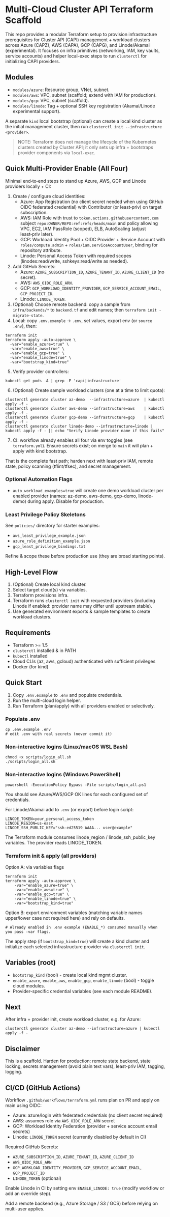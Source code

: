 # Multi-Cloud Cluster API Terraform Scaffold

This repo provides a modular Terraform setup to provision infrastructure prerequisites for Cluster API (CAPI) management + workload clusters across Azure (CAPZ), AWS (CAPA), GCP (CAPG), and Linode/Akamai (experimental). It focuses on infra primitives (networking, IAM, key vaults, service accounts) and helper local-exec steps to run `clusterctl` for initializing CAPI providers.

## Modules
- `modules/azure`: Resource group, VNet, subnet.
- `modules/aws`: VPC, subnet (scaffold; extend with IAM for production).
- `modules/gcp`: VPC, subnet (scaffold).
- `modules/linode`: Tag + optional SSH key registration (Akamai/Linode experimental support).

A separate `kind` local bootstrap (optional) can create a local kind cluster as the initial management cluster, then run `clusterctl init --infrastructure <provider>`.

> NOTE: Terraform does not manage the lifecycle of the Kubernetes clusters created by Cluster API; it only sets up infra + bootstraps provider components via `local-exec`.

## Quick Multi‑Provider Enable (All Four)
Minimal end‑to‑end steps to stand up Azure, AWS, GCP and Linode providers locally + CI:
1. Create / configure cloud identities:
	- Azure: App Registration (no client secret needed when using GitHub OIDC federated credential) with Contributor (or least‑priv) on target subscription.
	- AWS: IAM Role with trust to `token.actions.githubusercontent.com` subject `repo:OWNER/REPO:ref:refs/heads/main` and policy allowing VPC, EC2, IAM PassRole (scoped), ELB, AutoScaling (adjust least‑priv later).
	- GCP: Workload Identity Pool + OIDC Provider + Service Account with `roles/compute.admin` + `roles/iam.serviceAccountUser`, binding for repository attribute.
	- Linode: Personal Access Token with required scopes (linodes:read/write, sshkeys:read/write as needed).
2. Add GitHub Secrets:
	- Azure: `AZURE_SUBSCRIPTION_ID`, `AZURE_TENANT_ID`, `AZURE_CLIENT_ID` (no secret).
	- AWS: `AWS_OIDC_ROLE_ARN`.
	- GCP: `GCP_WORKLOAD_IDENTITY_PROVIDER`, `GCP_SERVICE_ACCOUNT_EMAIL`, `GCP_PROJECT_ID`.
	- Linode: `LINODE_TOKEN`.
3. (Optional) Choose remote backend: copy a sample from `infra/backends/*` to `backend.tf` and edit names; then `terraform init -migrate-state`.
4. Local: copy `.env.example` -> `.env`, set values, export env (or `source .env`), then:
```
terraform init
terraform apply -auto-approve \
  -var="enable_azure=true" \
  -var="enable_aws=true" \
  -var="enable_gcp=true" \
  -var="enable_linode=true" \
  -var="bootstrap_kind=true"
```
5. Verify provider controllers:
```
kubectl get pods -A | grep -E 'capi|infrastructure'
```
6. (Optional) Create sample workload clusters (one at a time to limit quota):
```
clusterctl generate cluster az-demo  --infrastructure=azure  | kubectl apply -f -
clusterctl generate cluster aws-demo --infrastructure=aws    | kubectl apply -f -
clusterctl generate cluster gcp-demo --infrastructure=gcp    | kubectl apply -f -
clusterctl generate cluster linode-demo --infrastructure=linode | kubectl apply -f - || echo "Verify Linode provider name if this fails"
```
7. CI: workflow already enables all four via env toggles (see `terraform.yml`). Ensure secrets exist; on merge to `main` it will plan + apply with kind bootstrap.

That is the complete fast path; harden next with least‑priv IAM, remote state, policy scanning (tflint/tfsec), and secret management.

### Optional Automation Flags
- `auto_workload_examples=true` will create one demo workload cluster per enabled provider (names: az-demo, aws-demo, gcp-demo, linode-demo) during apply. Disable for production.

### Least Privilege Policy Skeletons
See `policies/` directory for starter examples:
- `aws_least_privilege_example.json`
- `azure_role_definition_example.json`
- `gcp_least_privilege_bindings.txt`

Refine & scope these before production use (they are broad starting points).

## High-Level Flow
1. (Optional) Create local kind cluster.
2. Select target cloud(s) via variables.
3. Terraform provisions infra.
4. Terraform runs `clusterctl init` with requested providers (including Linode if enabled: provider name may differ until upstream stable).
5. Use generated environment exports & sample templates to create workload clusters.

## Requirements
- Terraform >= 1.5
- `clusterctl` installed & in PATH
- `kubectl` installed
- Cloud CLIs (az, aws, gcloud) authenticated with sufficient privileges
- Docker (for kind)

## Quick Start
1. Copy `.env.example` to `.env` and populate credentials.
2. Run the multi-cloud login helper.
3. Run Terraform (plan/apply) with all providers enabled or selectively.

### Populate .env
```
cp .env.example .env
# edit .env with real secrets (never commit it)
```

### Non-interactive logins (Linux/macOS WSL Bash)
```
chmod +x scripts/login_all.sh
./scripts/login_all.sh
```

### Non-interactive logins (Windows PowerShell)
```
powershell -ExecutionPolicy Bypass -File scripts/login_all.ps1
```

You should see Azure/AWS/GCP OK lines for each configured set of credentials.

For Linode/Akamai add to `.env` (or export) before login script:
```
LINODE_TOKEN=your_personal_access_token
LINODE_REGION=us-east
LINODE_SSH_PUBLIC_KEY="ssh-ed25519 AAAA... user@example"
```
The Terraform module consumes linode_region / linode_ssh_public_key variables. The provider reads LINODE_TOKEN.

### Terraform init & apply (all providers)
Option A: via variables flags
```
terraform init
terraform apply -auto-approve \
	-var="enable_azure=true" \
	-var="enable_aws=true" \
	-var="enable_gcp=true" \
	-var="enable_linode=true" \
	-var="bootstrap_kind=true"
```

Option B: export environment variables (matching variable names upper/lower case not required here) and rely on defaults.
```
# Already enabled in .env example (ENABLE_*) consumed manually when you pass -var flags.
```

The apply step (if `bootstrap_kind=true`) will create a kind cluster and initialize each selected infrastructure provider via `clusterctl init`.

## Variables (root)
- `bootstrap_kind` (bool) - create local kind mgmt cluster.
- `enable_azure`, `enable_aws`, `enable_gcp`, `enable_linode` (bool) - toggle cloud modules.
- Provider-specific credential variables (see each module README).

## Next
After infra + provider init, create workload cluster, e.g. for Azure:
```
clusterctl generate cluster az-demo --infrastructure=azure | kubectl apply -f -
```

## Disclaimer
This is a scaffold. Harden for production: remote state backend, state locking, secrets management (avoid plain text vars), least-priv IAM, tagging, logging.

## CI/CD (GitHub Actions)
Workflow `.github/workflows/terraform.yml` runs plan on PR and apply on main using OIDC:
- Azure: azure/login with federated credentials (no client secret required)
- AWS: assumes role via `AWS_OIDC_ROLE_ARN` secret
- GCP: Workload Identity Federation (provider + service account email secrets)
- Linode: `LINODE_TOKEN` secret (currently disabled by default in CI)

Required GitHub Secrets:
- `AZURE_SUBSCRIPTION_ID`, `AZURE_TENANT_ID`, `AZURE_CLIENT_ID`
- `AWS_OIDC_ROLE_ARN`
- `GCP_WORKLOAD_IDENTITY_PROVIDER`, `GCP_SERVICE_ACCOUNT_EMAIL`, `GCP_PROJECT_ID`
- `LINODE_TOKEN` (optional)

Enable Linode in CI by setting env `ENABLE_LINODE: true` (modify workflow or add an override step).

Add a remote backend (e.g., Azure Storage / S3 / GCS) before relying on multi-user applies.

